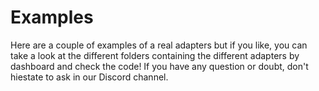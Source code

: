 # Examples

Here are a couple of examples of a real adapters but if you like, you can take a look at the different folders containing the different adapters by dashboard and check the code! If you have any question or doubt, don't hiestate to ask in our Discord channel.
